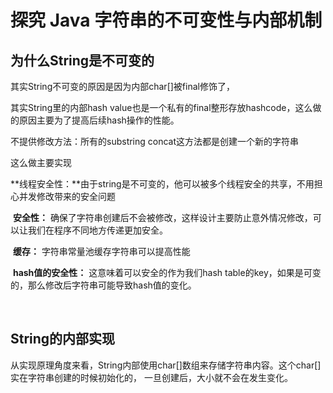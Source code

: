 # 探究 Java 字符串的不可变性与内部机制

## 为什么String是不可变的

其实String不可变的原因是因为内部char[]被final修饰了，

其实String里的内部hash value也是一个私有的final整形存放hashcode，这么做的原因主要为了提高后续hash操作的性能。

不提供修改方法：所有的substring concat这方法都是创建一个新的字符串

这么做主要实现

​	**线程安全性：**由于string是不可变的，他可以被多个线程安全的共享，不用担心并发修改带来的安全问题

​	**安全性：** 确保了字符串创建后不会被修改，这样设计主要防止意外情况修改，可以让我们在程序不同地方传递更加安全。

​	**缓存：** 字符串常量池缓存字符串可以提高性能

​	**hash值的安全性：** 这意味着可以安全的作为我们hash table的key，如果是可变的，那么修改后字符串可能导致hash值的变化。

​	

## String的内部实现

从实现原理角度来看，String内部使用char[]数组来存储字符串内容。这个char[]实在字符串创建的时候初始化的， 一旦创建后，大小就不会在发生变化。




